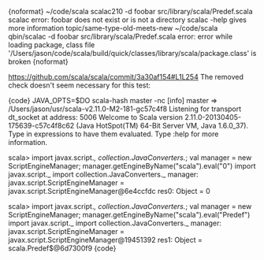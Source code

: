 {noformat}
~/code/scala scalac210 -d foobar src/library/scala/Predef.scala
scalac error: foobar does not exist or is not a directory
  scalac -help  gives more information
topic/same-type-old-meets-new ~/code/scala qbin/scalac -d foobar src/library/scala/Predef.scala
error: error while loading package, class file '/Users/jason/code/scala/build/quick/classes/library/scala/package.class' is broken
{noformat}

https://github.com/scala/scala/commit/3a30af154#L1L254
The removed check doesn't seem necessary for this test:

{code}
JAVA_OPTS=$DO scala-hash master -nc
[info] master => /Users/jason/usr/scala-v2.11.0-M2-181-gc57c4f8
Listening for transport dt_socket at address: 5006
Welcome to Scala version 2.11.0-20130405-175639-c57c4f8c62 (Java HotSpot(TM) 64-Bit Server VM, Java 1.6.0_37).
Type in expressions to have them evaluated.
Type :help for more information.

scala> import javax.script._, collection.JavaConverters._; val manager = new ScriptEngineManager; manager.getEngineByName("scala").eval("0")
import javax.script._
import collection.JavaConverters._
manager: javax.script.ScriptEngineManager = javax.script.ScriptEngineManager@6e4ccfdc
res0: Object = 0

scala> import javax.script._, collection.JavaConverters._; val manager = new ScriptEngineManager; manager.getEngineByName("scala").eval("Predef")
import javax.script._
import collection.JavaConverters._
manager: javax.script.ScriptEngineManager = javax.script.ScriptEngineManager@19451392
res1: Object = scala.Predef$@6d7300f9
{code}
